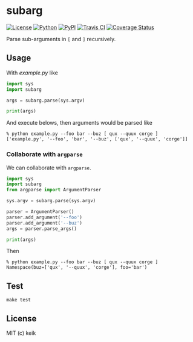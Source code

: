 # subarg

[![License](https://img.shields.io/pypi/l/subarg.svg?style=flat-square)](https://github.com/keik/subarg/blob/master/LICENSE)
[![Python](https://img.shields.io/pypi/pyversions/subarg.svg?style=flat-square)](https://pypi.python.org/pypi/subarg)
[![PyPI](https://img.shields.io/pypi/v/subarg.svg?style=flat-square)](https://pypi.python.org/pypi/subarg)
[![Travis CI](https://img.shields.io/travis/keik/subarg.svg?style=flat-square)](https://travis-ci.org/keik/subarg)
[![Coverage Status](https://img.shields.io/coveralls/keik/subarg.svg?style=flat-square)](https://coveralls.io/github/keik/subarg)

Parse sub-arguments in `[` and `]` recursively.


## Usage

With *example.py* like

```python
import sys
import subarg

args = subarg.parse(sys.argv)

print(args)
```

And execute belows, then arguments would be parsed like

```
% python example.py --foo bar --buz [ qux --quux corge ]
['example.py', '--foo', 'bar', '--buz', ['qux', '--quux', 'corge']]
```


### Collaborate with `argparse`

We can collaborate with `argparse`.

```python
import sys
import subarg
from argparse import ArgumentParser

sys.argv = subarg.parse(sys.argv)

parser = ArgumentParser()
parser.add_argument('--foo')
parser.add_argument('--buz')
args = parser.parse_args()

print(args)
```

Then

```
% python example.py --foo bar --buz [ qux --quux corge ]
Namespace(buz=['qux', '--quux', 'corge'], foo='bar')
```


## Test

```
make test
```


## License

MIT (c) keik
